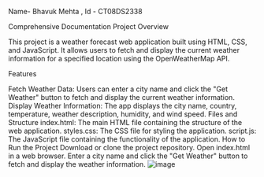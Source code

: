 Name- Bhavuk Mehta , Id - CT08DS2338

Comprehensive Documentation
Project Overview

This project is a weather forecast web application built using HTML, CSS, and JavaScript. It allows users to fetch and display the current weather information for a specified location using the OpenWeatherMap API.

Features

Fetch Weather Data: Users can enter a city name and click the "Get Weather" button to fetch and display the current weather information.
Display Weather Information: The app displays the city name, country, temperature, weather description, humidity, and wind speed.
Files and Structure
index.html: The main HTML file containing the structure of the web application.
styles.css: The CSS file for styling the application.
script.js: The JavaScript file containing the functionality of the application.
How to Run the Project
Download or clone the project repository.
Open index.html in a web browser.
Enter a city name and click the "Get Weather" button to fetch and display the weather information.
![image](https://github.com/pooniajatin/CodeTech-Task2/assets/141109606/a011654c-950b-43c2-a37b-3a97f09b6a22)
